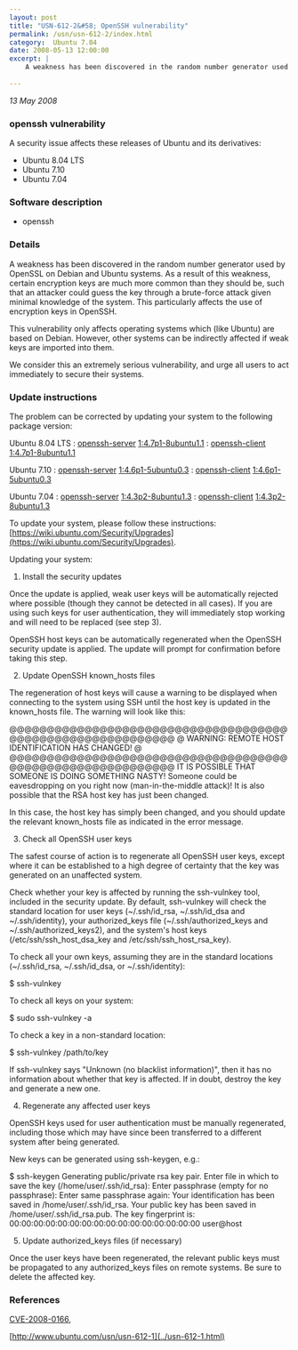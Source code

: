 ```yaml
---
layout: post
title: "USN-612-2&#58; OpenSSH vulnerability"
permalink: /usn/usn-612-2/index.html
category:  Ubuntu 7.04
date: 2008-05-13 12:00:00
excerpt: |
    A weakness has been discovered in the random number generator used by OpenSSL on Debian and Ubuntu systems.  As a result of this weakness, certain encryption keys are much more common than they should be, such that an attacker could guess the key through a brute-force attack given minimal knowledge of the system.  This particularly affects the use of encryption keys in OpenSSH.
    
---
```


 
 
 

*13 May 2008*

### openssh vulnerability

A security issue affects these releases of Ubuntu and its derivatives:

* Ubuntu 8.04 LTS
* Ubuntu 7.10
* Ubuntu 7.04

### Software description

* openssh 

### Details

A weakness has been discovered in the random number generator used by OpenSSL on Debian and Ubuntu systems. As a result of this weakness, certain encryption keys are much more common than they should be, such that an attacker could guess the key through a brute-force attack given minimal knowledge of the system. This particularly affects the use of encryption keys in OpenSSH.

This vulnerability only affects operating systems which (like Ubuntu) are based on Debian. However, other systems can be indirectly affected if weak keys are imported into them.

We consider this an extremely serious vulnerability, and urge all users to act immediately to secure their systems. 

### Update instructions

The problem can be corrected by updating your system to the following package version:

Ubuntu 8.04 LTS
 : [openssh-server](https://launchpad.net/ubuntu/+source/openssh) <span> [1:4.7p1-8ubuntu1.1](https://launchpad.net/ubuntu/+source/openssh/1:4.7p1-8ubuntu1.1) </span> 
 : [openssh-client](https://launchpad.net/ubuntu/+source/openssh) <span> [1:4.7p1-8ubuntu1.1](https://launchpad.net/ubuntu/+source/openssh/1:4.7p1-8ubuntu1.1) </span> 

Ubuntu 7.10
 : [openssh-server](https://launchpad.net/ubuntu/+source/openssh) <span> [1:4.6p1-5ubuntu0.3](https://launchpad.net/ubuntu/+source/openssh/1:4.6p1-5ubuntu0.3) </span> 
 : [openssh-client](https://launchpad.net/ubuntu/+source/openssh) <span> [1:4.6p1-5ubuntu0.3](https://launchpad.net/ubuntu/+source/openssh/1:4.6p1-5ubuntu0.3) </span> 

Ubuntu 7.04
 : [openssh-server](https://launchpad.net/ubuntu/+source/openssh) <span> [1:4.3p2-8ubuntu1.3](https://launchpad.net/ubuntu/+source/openssh/1:4.3p2-8ubuntu1.3) </span> 
 : [openssh-client](https://launchpad.net/ubuntu/+source/openssh) <span> [1:4.3p2-8ubuntu1.3](https://launchpad.net/ubuntu/+source/openssh/1:4.3p2-8ubuntu1.3) </span> 

To update your system, please follow these instructions: [https://wiki.ubuntu.com/Security/Upgrades](https://wiki.ubuntu.com/Security/Upgrades).

Updating your system:

1. Install the security updates

 Once the update is applied, weak user keys will be automatically rejected where possible (though they cannot be detected in all cases). If you are using such keys for user authentication, they will immediately stop working and will need to be replaced (see step 3).

 OpenSSH host keys can be automatically regenerated when the OpenSSH security update is applied. The update will prompt for confirmation before taking this step.

2. Update OpenSSH known_hosts files

 The regeneration of host keys will cause a warning to be displayed when connecting to the system using SSH until the host key is updated in the known_hosts file. The warning will look like this:

 @@@@@@@@@@@@@@@@@@@@@@@@@@@@@@@@@@@@@@@@@@@@@@@@@@@@@@@@@@@ @ WARNING: REMOTE HOST IDENTIFICATION HAS CHANGED! @ @@@@@@@@@@@@@@@@@@@@@@@@@@@@@@@@@@@@@@@@@@@@@@@@@@@@@@@@@@@ IT IS POSSIBLE THAT SOMEONE IS DOING SOMETHING NASTY! Someone could be eavesdropping on you right now (man-in-the-middle attack)! It is also possible that the RSA host key has just been changed.

 In this case, the host key has simply been changed, and you should update the relevant known_hosts file as indicated in the error message.

3. Check all OpenSSH user keys

 The safest course of action is to regenerate all OpenSSH user keys, except where it can be established to a high degree of certainty that the key was generated on an unaffected system.

 Check whether your key is affected by running the ssh-vulnkey tool, included in the security update. By default, ssh-vulnkey will check the standard location for user keys (~/.ssh/id_rsa, ~/.ssh/id_dsa and ~/.ssh/identity), your authorized_keys file (~/.ssh/authorized_keys and ~/.ssh/authorized_keys2), and the system&#39;s host keys (/etc/ssh/ssh_host_dsa_key and /etc/ssh/ssh_host_rsa_key).

 To check all your own keys, assuming they are in the standard locations (~/.ssh/id_rsa, ~/.ssh/id_dsa, or ~/.ssh/identity):

 $ ssh-vulnkey

 To check all keys on your system:

 $ sudo ssh-vulnkey -a

 To check a key in a non-standard location:

 $ ssh-vulnkey /path/to/key

 If ssh-vulnkey says &quot;Unknown (no blacklist information)&quot;, then it has no information about whether that key is affected. If in doubt, destroy the key and generate a new one.

4. Regenerate any affected user keys

 OpenSSH keys used for user authentication must be manually regenerated, including those which may have since been transferred to a different system after being generated.

 New keys can be generated using ssh-keygen, e.g.:

 $ ssh-keygen Generating public/private rsa key pair. Enter file in which to save the key (/home/user/.ssh/id_rsa): Enter passphrase (empty for no passphrase): Enter same passphrase again: Your identification has been saved in /home/user/.ssh/id_rsa. Your public key has been saved in /home/user/.ssh/id_rsa.pub. The key fingerprint is: 00:00:00:00:00:00:00:00:00:00:00:00:00:00:00:00 user@host

5. Update authorized_keys files (if necessary)

 Once the user keys have been regenerated, the relevant public keys must be propagated to any authorized_keys files on remote systems. Be sure to delete the affected key. 

### References

 
 [CVE-2008-0166](http://people.ubuntu.com/~ubuntu-security/cve/CVE-2008-0166), 

 [http://www.ubuntu.com/usn/usn-612-1](../usn-612-1.html)
 

